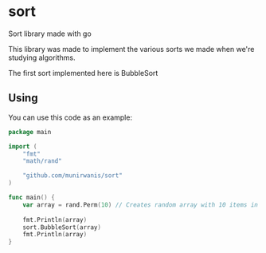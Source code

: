 # sort
Sort library made with go

This library was made to implement the various sorts we made when we're studying algorithms.

The first sort implemented here is BubbleSort

## Using

You can use this code as an example:
```go
package main

import (
	"fmt"
	"math/rand"

	"github.com/munirwanis/sort"
)

func main() {
	var array = rand.Perm(10) // Creates random array with 10 items in it
  
	fmt.Println(array)
	sort.BubbleSort(array)
	fmt.Println(array)
}

```
